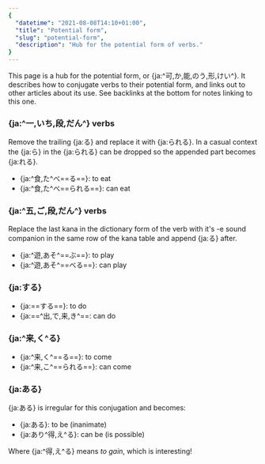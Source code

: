 ```yaml
---
{
  "datetime": "2021-08-08T14:10+01:00",
  "title": "Potential form",
  "slug": "potential-form",
  "description": "Hub for the potential form of verbs."
}
---
```

This page is a hub for the potential form, or {ja:^可,か,能,のう,形,けい^}. It
describes how to conjugate verbs to their potential form, and links out to other
articles about its use. See backlinks at the bottom for notes linking to this
one.

### {ja:^一,いち,段,だん^} verbs

Remove the trailing {ja:る} and replace it with
{ja:られる}. In a casual context the {ja:ら}
in the {ja:られる} can be dropped so the appended part becomes
{ja:れる}.

- {ja:^食,た^べ==る==}: to eat
- {ja:^食,た^べ==られる==}: can eat

### {ja:^五,ご,段,だん^} verbs

Replace the last kana in the dictionary form of the verb with it's -e sound
companion in the same row of the kana table and append {ja:る}
after.

- {ja:^遊,あそ^==ぶ==}: to play
- {ja:^遊,あそ^==べる==}: can play

### {ja:する}

- {ja:==する==}: to do
- {ja:==^出,で,来,き^==: can do

### {ja:^来,く^る}

- {ja:^来,く^==る==}: to come
- {ja:^来,こ^==られる==}: can come

### {ja:ある}

{ja:ある} is irregular for this conjugation and becomes:

- {ja:ある}: to be (inanimate)
- {ja:あり^得,え^る}: can be (is possible)

Where {ja:^得,え^る} means _to gain_, which is
interesting!
